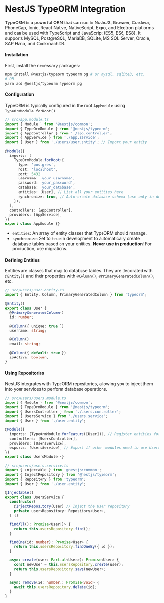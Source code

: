 # NestJS TypeORM Integration

TypeORM is a powerful ORM that can run in NodeJS, Browser, Cordova, PhoneGap, Ionic, React Native, NativeScript, Expo, and Electron platforms and can be used with TypeScript and JavaScript (ES5, ES6, ES8). It supports MySQL, PostgreSQL, MariaDB, SQLite, MS SQL Server, Oracle, SAP Hana, and CockroachDB.

#### Installation

First, install the necessary packages:

```bash
npm install @nestjs/typeorm typeorm pg # or mysql, sqlite3, etc.
# OR
yarn add @nestjs/typeorm typeorm pg
```

#### Configuration

TypeORM is typically configured in the root `AppModule` using `TypeOrmModule.forRoot()`.

```typescript
// src/app.module.ts
import { Module } from '@nestjs/common';
import { TypeOrmModule } from '@nestjs/typeorm';
import { AppController } from './app.controller';
import { AppService } from './app.service';
import { User } from './users/user.entity'; // Import your entity

@Module({
  imports: [
    TypeOrmModule.forRoot({
      type: 'postgres',
      host: 'localhost',
      port: 5432,
      username: 'your_username',
      password: 'your_password',
      database: 'your_database',
      entities: [User], // List all your entities here
      synchronize: true, // Auto-create database schema (use only in development!)
    }),
  ],
  controllers: [AppController],
  providers: [AppService],
})
export class AppModule {}
```

*   `entities`: An array of entity classes that TypeORM should manage.
*   `synchronize`: Set to `true` in development to automatically create database tables based on your entities. **Never use in production!** For production, use migrations.

#### Defining Entities

Entities are classes that map to database tables. They are decorated with `@Entity()` and their properties with `@Column()`, `@PrimaryGeneratedColumn()`, etc.

```typescript
// src/users/user.entity.ts
import { Entity, Column, PrimaryGeneratedColumn } from 'typeorm';

@Entity()
export class User {
  @PrimaryGeneratedColumn()
  id: number;

  @Column({ unique: true })
  username: string;

  @Column()
  email: string;

  @Column({ default: true })
  isActive: boolean;
}
```

#### Using Repositories

NestJS integrates with TypeORM repositories, allowing you to inject them into your services to perform database operations.

```typescript
// src/users/users.module.ts
import { Module } from '@nestjs/common';
import { TypeOrmModule } from '@nestjs/typeorm';
import { UsersController } from './users.controller';
import { UsersService } from './users.service';
import { User } from './user.entity';

@Module({
  imports: [TypeOrmModule.forFeature([User])], // Register entities for this feature module
  controllers: [UsersController],
  providers: [UsersService],
  exports: [UsersService], // Export if other modules need to use UsersService
})
export class UsersModule {}
```

```typescript
// src/users/users.service.ts
import { Injectable } from '@nestjs/common';
import { InjectRepository } from '@nestjs/typeorm';
import { Repository } from 'typeorm';
import { User } from './user.entity';

@Injectable()
export class UsersService {
  constructor(
    @InjectRepository(User) // Inject the User repository
    private usersRepository: Repository<User>,
  ) {}

  findAll(): Promise<User[]> {
    return this.usersRepository.find();
  }

  findOne(id: number): Promise<User> {
    return this.usersRepository.findOneBy({ id });
  }

  async create(user: Partial<User>): Promise<User> {
    const newUser = this.usersRepository.create(user);
    return this.usersRepository.save(newUser);
  }

  async remove(id: number): Promise<void> {
    await this.usersRepository.delete(id);
  }
}
```
